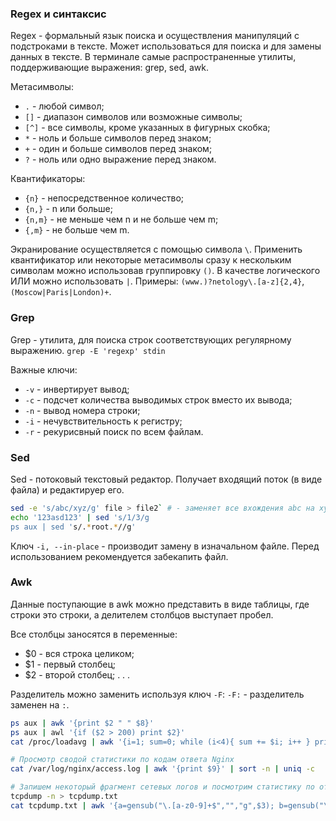 ### Regex и синтаксис
Regex - формальный язык поиска и осуществления манипуляций с подстроками в тексте. Может использоваться для поиска и для замены данных в тексте.
В терминале самые распространенные утилиты, поддерживающие выражения: grep, sed, awk.

Метасимволы:
 - `.`   - любой символ;
 - `[]`  - диапазон символов или возможные символы;
 - `[^]` - все символы, кроме указанных в фигурных скобка;
 - `*`   - ноль и больше символов перед знаком;
 - `+`   - один и больше символов перед знаком;
 - `?`   - ноль или одно выражение перед знаком.

Квантификаторы:
 - `{n}`   - непосредственное количество;
 - `{n,}`  - n или больше;
 - `{n,m}` - не меньше чем n и не больше чем m;
 - `{,m}`  - не больше чем m.

Экранирование осуществляется с помощью символа `\`. Применить квантификатор или некоторые метасимволы сразу к нескольким символам можно использовав группировку `()`. В качестве логического ИЛИ можно использовать `|`.
Примеры: `(www.)?netology\.[a-z]{2,4}`, `(Moscow|Paris|London)+`.

### Grep
Grep - утилита, для поиска строк соответствующих регулярному выражению.
`grep -E 'regexp' stdin`

Важные ключи:
 - `-v` - инвертирует вывод; 
 - `-c` - подсчет количества выводимых строк вместо их вывода;
 - `-n` - вывод номера строки;
 - `-i` - нечувствительность к регистру;
 - `-r` - рекурисвный поиск по всем файлам.

### Sed

Sed - потоковый текстовый редактор. Получает входящий поток (в виде файла) и редактируер его.
```bash
sed -e 's/abc/xyz/g' file > file2` # - заменяет все вхождения abc на xyz в файле file и перенаправляет получившийся результат file2.
echo '123asd123' | sed 's/1/3/g
ps aux | sed 's/.*root.*//g'
```
Ключ `-i, --in-place` - производит замену в изначальном файле. Перед использованием рекомендуется забекапить файл.

### Awk

Данные поступающие в awk можно представить в виде таблицы, где строки это строки, а делителем столбцов выступает пробел.

Все столбцы заносятся в переменные:
 - $0 - вся строка целиком;
 - $1 - первый столбец;
 - $2 - второй столбец;
 . . .

Разделитель можно заменить используя ключ `-F`: `-F:` - разделитель заменен на `:`.

```bash
ps aux | awk '{print $2 " " $8}'
ps aux | awl '{if ($2 > 200) print $2}'
cat /proc/loadavg | awk '{i=1; sum=0; while (i<4){ sum += $i; i++ } print sum }'

# Просмотр сводой статистики по кодам ответа Nginx
cat /var/log/nginx/access.log | awk '{print $9}' | sort -n | uniq -c

# Запишем некоторый фрагмент сетевых логов и посмотрим статистику по отправленным и принятым пакетам
tcpdump -n > tcpdump.txt
cat tcpdump.txt | awk '{a=gensub("\.[a-z0-9]+$","","g",$3); b=gensub("\.[a-z0-9:]+$","","g",$5); print a " " $4 " " b}' | sort -n | uniq -c
```
